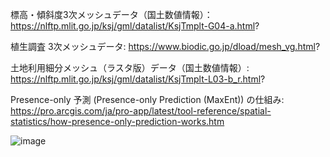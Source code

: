 標高・傾斜度3次メッシュデータ（国土数値情報）：https://nlftp.mlit.go.jp/ksj/gml/datalist/KsjTmplt-G04-a.html?

植生調査 3次メッシュデータ: https://www.biodic.go.jp/dload/mesh_vg.html?

土地利用細分メッシュ（ラスタ版）データ（国土数値情報）: https://nlftp.mlit.go.jp/ksj/gml/datalist/KsjTmplt-L03-b_r.html?

Presence-only 予測 (Presence-only Prediction (MaxEnt)) の仕組み: https://pro.arcgis.com/ja/pro-app/latest/tool-reference/spatial-statistics/how-presence-only-prediction-works.htm

![image](https://github.com/user-attachments/assets/9ca4e3b3-7ab2-42bb-b70b-e5f5fc988353)


